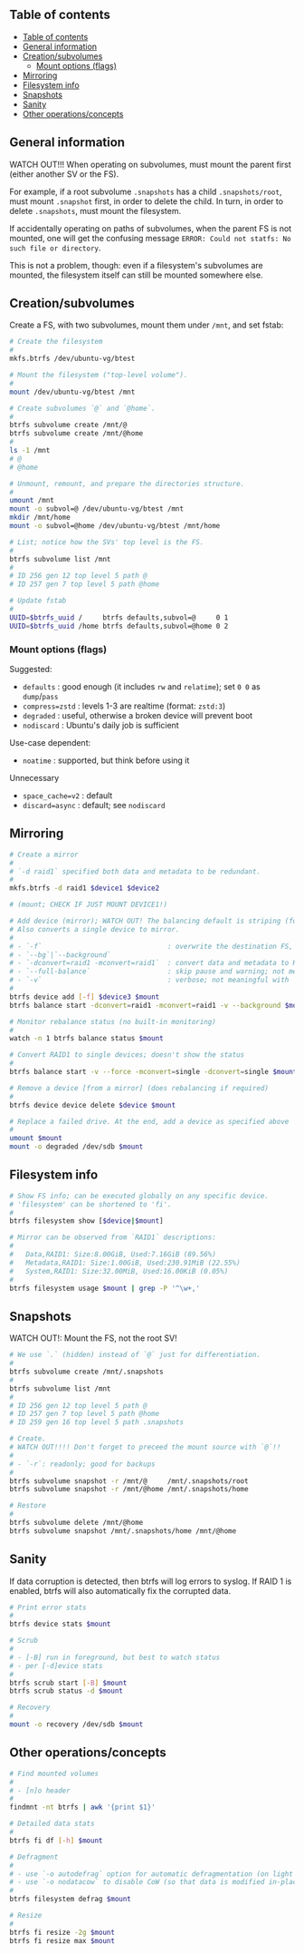 ## Table of contents

- [Table of contents](#table-of-contents)
- [General information](#general-information)
- [Creation/subvolumes](#creationsubvolumes)
  - [Mount options (flags)](#mount-options-flags)
- [Mirroring](#mirroring)
- [Filesystem info](#filesystem-info)
- [Snapshots](#snapshots)
- [Sanity](#sanity)
- [Other operations/concepts](#other-operationsconcepts)

## General information

WATCH OUT!!! When operating on subvolumes, must mount the parent first (either another SV or the FS).

For example, if a root subvolume `.snapshots` has a child `.snapshots/root`, must mount `.snapshot` first, in order to delete the child. In turn, in order to delete `.snapshots`, must mount the filesystem.

If accidentally operating on paths of subvolumes, when the parent FS is not mounted, one will get the confusing message `ERROR: Could not statfs: No such file or directory`.

This is not a problem, though: even if a filesystem's subvolumes are mounted, the filesystem itself can still be mounted somewhere else.

## Creation/subvolumes

Create a FS, with two subvolumes, mount them under `/mnt`, and set fstab:

```sh
# Create the filesystem
#
mkfs.btrfs /dev/ubuntu-vg/btest

# Mount the filesystem ("top-level volume").
#
mount /dev/ubuntu-vg/btest /mnt

# Create subvolumes `@` and `@home`.
#
btrfs subvolume create /mnt/@
btrfs subvolume create /mnt/@home
#
ls -1 /mnt
# @
# @home

# Unmount, remount, and prepare the directories structure.
#
umount /mnt
mount -o subvol=@ /dev/ubuntu-vg/btest /mnt
mkdir /mnt/home
mount -o subvol=@home /dev/ubuntu-vg/btest /mnt/home

# List; notice how the SVs' top level is the FS.
#
btrfs subvolume list /mnt
#
# ID 256 gen 12 top level 5 path @
# ID 257 gen 7 top level 5 path @home

# Update fstab
#
UUID=$btrfs_uuid /     btrfs defaults,subvol=@     0 1
UUID=$btrfs_uuid /home btrfs defaults,subvol=@home 0 2
```

### Mount options (flags)

Suggested:

- `defaults`        : good enough (it includes `rw` and `relatime`); set `0 0` as `dump`/`pass`
- `compress=zstd`   : levels 1-3 are realtime (format: `zstd:3`)
- `degraded`        : useful, otherwise a broken device will prevent boot
- `nodiscard`       : Ubuntu's daily job is sufficient

Use-case dependent:

- `noatime`         : supported, but think before using it

Unnecessary

- `space_cache=v2`  : default
- `discard=async`   : default; see `nodiscard`

## Mirroring

```sh
# Create a mirror
#
# `-d raid1` specified both data and metadata to be redundant.
#
mkfs.btrfs -d raid1 $device1 $device2

# (mount; CHECK IF JUST MOUNT DEVICE1!)

# Add device (mirror); WATCH OUT! The balancing default is striping (for data).
# Also converts a single device to mirror.
#
# - `-f`                               : overwrite the destination FS, if there is any
# - `--bg`|`--background`
# - `-dconvert=raid1 -mconvert=raid1`  : convert data and metadata to RAID1
# - `--full-balance`                   : skip pause and warning; not meaningful with `--balance` set
# - `-v`                               : verbose; not meaningful with `--balance` set
#
btrfs device add [-f] $device3 $mount
btrfs balance start -dconvert=raid1 -mconvert=raid1 -v --background $mount

# Monitor rebalance status (no built-in monitoring)
#
watch -n 1 btrfs balance status $mount

# Convert RAID1 to single devices; doesn't show the status
#
btrfs balance start -v --force -mconvert=single -dconvert=single $mount

# Remove a device [from a mirror] (does rebalancing if required)
#
btrfs device device delete $device $mount

# Replace a failed drive. At the end, add a device as specified above
#
umount $mount
mount -o degraded /dev/sdb $mount
```

## Filesystem info

```sh
# Show FS info; can be executed globally on any specific device.
# 'filesystem' can be shortened to 'fi'.
#
btrfs filesystem show [$device|$mount]

# Mirror can be observed from `RAID1` descriptions:
#
#   Data,RAID1: Size:8.00GiB, Used:7.16GiB (89.56%)
#   Metadata,RAID1: Size:1.00GiB, Used:230.91MiB (22.55%)
#   System,RAID1: Size:32.00MiB, Used:16.00KiB (0.05%)
#
btrfs filesystem usage $mount | grep -P '^\w+,'
```

## Snapshots

WATCH OUT!: Mount the FS, not the root SV!

```sh
# We use `.` (hidden) instead of `@` just for differentiation.
#
btrfs subvolume create /mnt/.snapshots
#
btrfs subvolume list /mnt
#
# ID 256 gen 12 top level 5 path @
# ID 257 gen 7 top level 5 path @home
# ID 259 gen 16 top level 5 path .snapshots

# Create.
# WATCH OUT!!!! Don't forget to preceed the mount source with `@`!!
#
# - `-r`: readonly; good for backups
#
btrfs subvolume snapshot -r /mnt/@     /mnt/.snapshots/root
btrfs subvolume snapshot -r /mnt/@home /mnt/.snapshots/home

# Restore
#
btrfs subvolume delete /mnt/@home
btrfs subvolume snapshot /mnt/.snapshots/home /mnt/@home
```

## Sanity

If data corruption is detected, then btrfs will log errors to syslog. If RAID 1 is enabled, btrfs will also automatically fix the corrupted data.

```sh
# Print error stats
#
btrfs device stats $mount

# Scrub
#
# - [-B] run in foreground, but best to watch status
# - per [-d]evice stats
#
btrfs scrub start [-B] $mount
btrfs scrub status -d $mount

# Recovery
#
mount -o recovery /dev/sdb $mount
```

## Other operations/concepts

```sh
# Find mounted volumes
#
# - [n]o header
#
findmnt -nt btrfs | awk '{print $1}'

# Detailed data stats
#
btrfs fi df [-h] $mount

# Defragment
#
# - use `-o autodefrag` option for automatic defragmentation (on light workloads)
# - use `-o nodatacow` to disable CoW (so that data is modified in-place)
#
btrfs filesystem defrag $mount

# Resize
#
btrfs fi resize -2g $mount
btrfs fi resize max $mount
```
